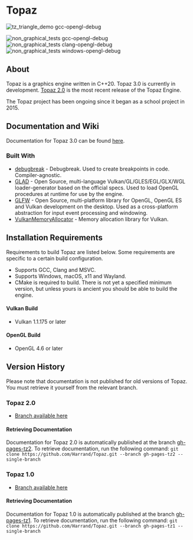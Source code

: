 # Topaz
![tz_triangle_demo gcc-opengl-debug](https://github.com/Harrand/Topaz/actions/workflows/build_tz_triangle_demo.yml/badge.svg)

![non_graphical_tests gcc-opengl-debug](https://github.com/Harrand/Topaz/actions/workflows/non_graphical_tests_opengl_gcc.yml/badge.svg)
![non_graphical_tests clang-opengl-debug](https://github.com/Harrand/Topaz/actions/workflows/non_graphical_tests_opengl_clang.yml/badge.svg)
![non_graphical_tests windows-opengl-debug](https://github.com/Harrand/Topaz/actions/workflows/non_graphical_tests_opengl_msvc.yml/badge.svg)

## About

 Topaz is a graphics engine written in C++20. Topaz 3.0 is currently in development. [Topaz 2.0](https://github.com/Harrand/Topaz/tree/Topaz2.0) is the most recent release of the Topaz Engine.

The Topaz project has been ongoing since it began as a school project in 2015.

## Documentation and Wiki
Documentation for Topaz 3.0 can be found [here](https://harrand.github.io/Topaz/).

### Built With

* [debugbreak](https://github.com/scottt/debugbreak) - Debugbreak. Used to create breakpoints in code. Compiler-agnostic.
* [GLAD](https://github.com/Dav1dde/glad) - Open Source, multi-language Vulkan/GL/GLES/EGL/GLX/WGL loader-generator based on the official specs. Used to load OpenGL procedures at runtime for use by the engine.
* [GLFW](https://www.glfw.org/) - Open Source, multi-platform library for OpenGL, OpenGL ES and Vulkan development on the desktop. Used as a cross-platform abstraction for input event processing and windowing.
* [VulkanMemoryAllocator](https://github.com/GPUOpen-LibrariesAndSDKs/VulkanMemoryAllocator) - Memory allocation library for Vulkan.

## Installation Requirements
Requirements to build Topaz are listed below. Some requirements are specific to a certain build configuration.
* Supports GCC, Clang and MSVC.
* Supports Windows, macOS, x11 and Wayland.
* CMake is required to build. There is not yet a specified minimum version, but unless yours is ancient you should be able to build the engine.
#### Vulkan Build
* Vulkan 1.1.175 or later
#### OpenGL Build
* OpenGL 4.6 or later

## Version History
Please note that documentation is not published for old versions of Topaz. You must retrieve it yourself from the relevant branch.
### Topaz 2.0
* [Branch available here](https://github.com/Harrand/Topaz/tree/Topaz2.0)
#### Retrieving Documentation
Documentation for Topaz 2.0 is automatically published at the branch [gh-pages-tz2](https://github.com/Harrand/Topaz/tree/gh-pages-tz2). To retrieve documentation, run the following command:
`git clone https://github.com/Harrand/Topaz.git --branch gh-pages-tz2 --single-branch`
### Topaz 1.0
* [Branch available here](https://github.com/Harrand/Topaz/tree/Topaz1.0)
#### Retrieving Documentation
Documentation for Topaz 1.0 is automatically published at the branch [gh-pages-tz1](https://github.com/Harrand/Topaz/tree/gh-pages-tz1). To retrieve documentation, run the following command:
`git clone https://github.com/Harrand/Topaz.git --branch gh-pages-tz1 --single-branch`
